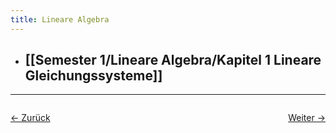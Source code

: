 ```yaml
---
title: Lineare Algebra
---
```


- ## [[Semester 1/Lineare Algebra/Kapitel 1 Lineare Gleichungssysteme]]

<hr>

<div style="display: flex; justify-content: space-between;">

  <a href="Semester 1">← Zurück</a>

  <a href="Semester 1/Lineare Algebra/Lineare Gleichungssysteme">Weiter →</a>

</div>